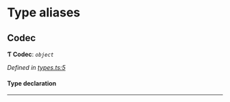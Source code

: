 

# Type aliases

<a id="codec"></a>

##  Codec

**Ƭ Codec**: *`object`*

*Defined in [types.ts:5](https://github.com/polkadot-js/common/blob/fef3e85/packages/trie-codec/src/types.ts#L5)*

#### Type declaration

___

